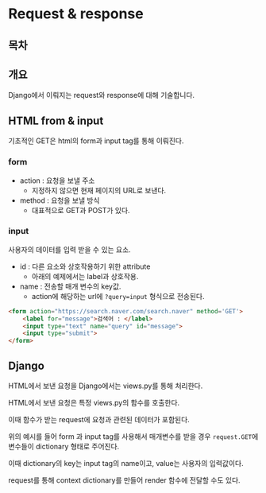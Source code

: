 # Request & response



## 목차

## 개요
Django에서 이뤄지는 request와 response에 대해 기술합니다.

## HTML from & input
기초적인 GET은 html의 form과 input tag를 통해 이뤄진다.

### form
- action : 요청을 보낼 주소
    - 지정하지 않으면 현재 페이지의 URL로 보낸다.
- method : 요청을 보낼 방식
    - 대표적으로 GET과 POST가 있다.

### input
사용자의 데이터를 입력 받을 수 있는 요소.
- id : 다른 요소와 상호작용하기 위한 attribute
    - 아래의 예제에서는 label과 상호작용.
- name : 전송할 매개 변수의 key값.
    - action에 해당하는 url에 `?query=input` 형식으로 전송된다.

```html
<form action="https://search.naver.com/search.naver" method='GET'>
    <label for="message">검색어 : </label>
    <input type="text" name="query" id="message">
    <input type="submit">
</form>
```

## Django
HTML에서 보낸 요청을 Django에서는 views.py를 통해 처리한다.

HTML에서 보낸 요청은 특정 views.py의 함수를 호출한다.

이때 함수가 받는 request에 요청과 관련된 데이터가 포함된다.

위의 예시를 들어 form 과 input tag를 사용해서 매개변수를 받을 경우 `request.GET`에 변수들이 dictionary 형태로 주어진다.

이때 dictionary의 key는 input tag의 name이고, value는 사용자의 입력값이다.

request를 통해 context dictionary를 만들어 render 함수에 전달할 수도 있다.